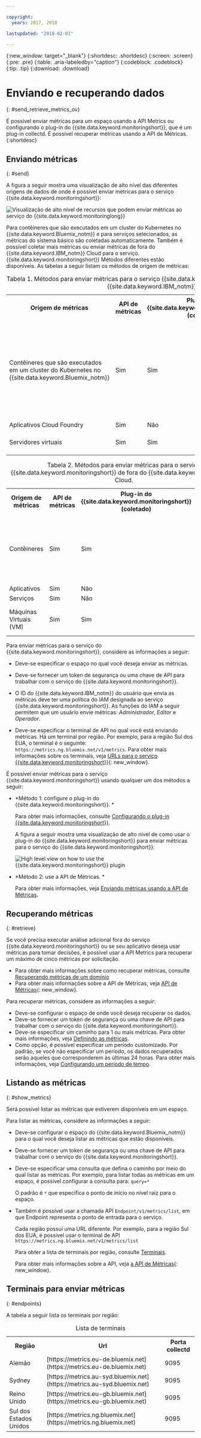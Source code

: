 ```yaml
---

copyright:
  years: 2017, 2018

lastupdated: "2018-02-01"

---
```


{:new_window: target="_blank"}
{:shortdesc: .shortdesc}
{:screen: .screen}
{:pre: .pre}
{:table: .aria-labeledby="caption"}
{:codeblock: .codeblock}
{:tip: .tip}
{:download: .download}


# Enviando e recuperando dados
{: #send_retrieve_metrics_ov}

É possível enviar métricas para um espaço usando a API Metrics ou configurando o
plug-in do {{site.data.keyword.monitoringshort}}, que é um plug-in collectd. É possível recuperar métricas usando a API de Métricas.
{:shortdesc}


		
## Enviando métricas
{: #send}

A figura a seguir mostra uma visualização de alto nível das diferentes origens de dados de onde é possível enviar métricas para o serviço {{site.data.keyword.monitoringshort}}:

![Visualização de alto nível de recursos que podem enviar métricas ao serviço do {{site.data.keyword.monitoringlong}}](images/monitoring_ov_f1.gif)

Para contêineres que são executados em um cluster do Kubernetes no {{site.data.keyword.Bluemix_notm}} e para serviços selecionados, as métricas do sistema básico são coletadas automaticamente. 
Também é possível coletar mais métricas ou enviar métricas de fora do {{site.data.keyword.IBM_notm}} Cloud para o serviço. {{site.data.keyword.monitoringshort}} Métodos diferentes estão disponíveis. As tabelas a seguir listam os métodos de origem de métricas:

<table>
  <caption>Tabela 1. Métodos para enviar métricas para o serviço {{site.data.keyword.monitoringshort}} para recursos do {{site.data.keyword.IBM_notm}} Cloud.</caption>
  <tr>
    <th>Origem de métricas</th>
	<th>API de métricas</th>
    <th>Plug-in do {{site.data.keyword.monitoringshort}} (coletado)</th>	
	<th>Mais informações</th>
  </tr>
  <tr>
    <td>Contêineres que são executados em um cluster do Kubernetes no
{{site.data.keyword.Bluemix_notm}}</td>
	<td>Sim</td>
	<td>Sim</td>
	<td>As métricas do sistema básico são coletadas automaticamente. É possível instalar o collectd explicitamente e enviar métricas avançadas ou customizadas que não são fornecidas por padrão.</td>
  </tr>
  <tr>
    <td>Aplicativos Cloud Foundry</td>
	<td>Sim</td>
	<td>Não</td>
	<td></td>
  </tr>
  <tr>
    <td>Servidores
virtuais </td>
	<td>Sim</td>
	<td>Sim</td>
	<td>**Nota:** não suportado para o Windows.</td>
  </tr>
</table>

<table>
  <caption>Tabela 2. Métodos para enviar métricas para o serviço {{site.data.keyword.monitoringshort}} de fora do {{site.data.keyword.IBM_notm}} Cloud.</caption>
  <tr>
    <th>Origem de métricas</th>
	<th>API de métricas</th>
    <th>Plug-in do {{site.data.keyword.monitoringshort}} (coletado)</th>	
	<th>Mais informações</th>
  </tr>
  <tr>
    <td>Contêineres</td>
	<td>Sim</td>
	<td>Sim</td>
	<td>É possível usar *supervisord* como terminal de contêiner para executar e gerenciar o seu app e o collectd.</td>
  </tr>
  <tr>
    <td>Aplicativos</td>
	<td>Sim</td>
	<td>Não</td>
	<td></td>
  </tr>
  <tr>
    <td>Serviços</td>
	<td>Sim</td>
	<td>Não</td>
	<td></td>
  </tr>
  <tr>
    <td>Máquinas Virtuais (VM)</td>
	<td>Sim</td>
	<td>Sim</td>
	<td>**Nota:** não suportado para o Windows.</td>
  </tr>
</table>


Para enviar métricas para o serviço do {{site.data.keyword.monitoringshort}}, considere as informações a seguir: 

* Deve-se especificar o espaço no qual você deseja enviar as métricas.

* Deve-se fornecer um token de segurança ou uma chave de API para trabalhar com o serviço do {{site.data.keyword.monitoringshort}}. 

* O ID do {{site.data.keyword.IBM_notm}} do usuário que envia as métricas deve ter uma política do IAM designada ao serviço {{site.data.keyword.monitoringshort}}. As funções do IAM a seguir permitem que um usuário envie métricas: *Administrador*, *Editor* e *Operador*.

* Deve-se especificar o terminal de API no qual você está enviando métricas. Há um terminal por região. Por exemplo, para a região Sul dos EUA, o terminal é o seguinte: `https://metrics.ng.bluemix.net/v1/metrics`. Para obter mais informações sobre os terminais, veja [URLs para o serviço {{site.data.keyword.monitoringshort}}](/docs/services/cloud-monitoring/monitoring_ov.html#region){: new_window}.


É possível enviar métricas para o serviço {{site.data.keyword.monitoringshort}} usando qualquer um dos métodos a seguir:

* *Método 1: configure o plug-in do {{site.data.keyword.monitoringshort}}. *

    Para obter mais informações, consulte
[Configurando
o plug-in {{site.data.keyword.monitoringshort}}](/docs/services/cloud-monitoring/send-metrics/conf_monitoring_plugin.html#conf_monitoring_plugin).

    A figura a seguir mostra uma visualização de alto nível de como usar o plug-in do {{site.data.keyword.monitoringshort}} para enviar métricas para o serviço do {{site.data.keyword.monitoringshort}}:

    ![High level view on how to use the {{site.data.keyword.monitoringshort}} plugin](images/monitoring_plugin_ov.png "High level view on how to use the {{site.data.keyword.monitoringshort}} plugin")

* *Método 2: use a API de Métricas. *

    Para obter mais informações, veja [Enviando métricas usando a API de Métricas](/docs/services/cloud-monitoring/send-metrics/send_data_api.html#send_data_api).


## Recuperando métricas
{: #retrieve}

Se você precisa executar análise adicional fora do serviço {{site.data.keyword.monitoringshort}} ou se seu aplicativo deseja usar métricas para tomar decisões, é possível usar a API Metrics para recuperar um máximo de cinco métricas por solicitação. 

* Para obter mais informações sobre como recuperar métricas, consulte
[Recuperando
métricas de um domínio](/docs/services/cloud-monitoring/retrieve-metrics/retrieve_data_api.html#retrieve_data_api)
* Para obter mais informações sobre a API de Métricas, veja [API de Métricas](https://console.bluemix.net/apidocs/927-ibm-cloud-monitoring-rest-api?&language=node#introduction){: new_window}.

Para recuperar métricas, considere as informações a seguir: 

* Deve-se configurar o espaço de onde você deseja recuperar os dados. 
* Deve-se fornecer um token de segurança ou uma chave de API para trabalhar com o serviço do {{site.data.keyword.monitoringshort}}. 
* Deve-se especificar um caminho para 1 ou mais métricas. Para obter mais informações, veja [Definindo as métricas](/docs/services/cloud-monitoring/retrieve-metrics/retrieve_data_api.html#metrics).
* Como opção, é possível especificar um período customizado. Por padrão, se você não especificar um período, os dados recuperados serão aqueles que corresponderem às últimas 24 horas. Para obter mais informações, veja [Configurando um período de tempo](/docs/services/cloud-monitoring/retrieve-metrics/retrieve_data_api.html#time).


## Listando as métricas
{: #show_metrics}


Será possível listar as métricas que estiverem disponíveis em um espaço.

Para listar as métricas, considere as informações a seguir: 

* Deve-se configurar o espaço do {{site.data.keyword.Bluemix_notm}} para o qual você deseja listar as métricas que estão disponíveis.

* Deve-se fornecer um token de segurança ou uma chave de API para trabalhar com o serviço do {{site.data.keyword.monitoringshort}}. 

* Deve-se especificar uma consulta que defina o caminho por meio do qual listar as métricas. Por exemplo, para listar todas as métricas em um espaço, é possível configurar a consulta para: `query=*` 

    O padrão é `*` que especifica o ponto de início no nível raiz para o espaço.
	
* Também é possível usar a chamada API `Endpoint/v1/metrics/list`, em que Endpoint representa o ponto de entrada para o serviço. 

    Cada região possui uma URL diferente. Por exemplo, para a região Sul dos EUA, é possível usar o terminal de API `https://metrics.ng.bluemix.net/v1/metrics/list` 

    Para obter a lista de terminais por região, consulte [Terminais](/docs/services/cloud-monitoring/send_retrieve_metrics_ov.html#endpoints).

    Para obter mais informações sobre a API, veja [a API de Métricas](https://console.bluemix.net/apidocs/927-ibm-cloud-monitoring-rest-api?&language=node#introduction){: new_window}.



## Terminais para enviar métricas
{: #endpoints}

 A tabela a seguir lista os terminais por região:
	
<table>
    <caption>Lista de terminais</caption>
	<tr>
	  <th>Região</th>
	  <th>Url</th>
	  <th>Porta collectd</th>
	</tr>
	<tr>
	  <td>Alemão</td>
	  <td>[https://metrics.eu-de.bluemix.net](https://metrics.eu-de.bluemix.net)</td>
	  <td>9095</td>
	</tr>
	<tr>
	  <td>Sydney</td>
	  <td>[https://metrics.au-syd.bluemix.net](https://metrics.au-syd.bluemix.net)</td>
	  <td>9095</td>
	</tr>
	<tr>
	  <td>Reino Unido</td>
	  <td>[https://metrics.eu-gb.bluemix.net](https://metrics.eu-gb.bluemix.net)</td>
	  <td>9095</td>
	</tr>
	<tr>
	  <td>Sul dos Estados Unidos</td>
	  <td>[https://metrics.ng.bluemix.net](https://metrics.ng.bluemix.net)</td>
	  <td>9095</td>
	</tr>
</table>






 
